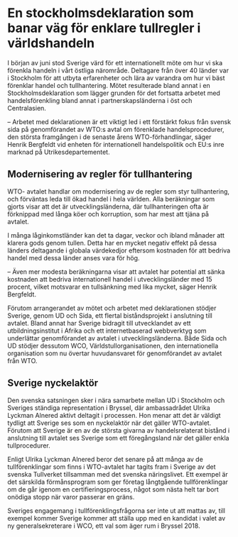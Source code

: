 # En stockholmsdeklaration som banar väg för enklare tullregler i världshandeln

I början av juni stod Sverige värd för ett internationellt möte om hur vi ska förenkla handeln i vårt östliga närområde. Deltagare från över 40 länder var i Stockholm för att utbyta erfarenheter och lära av varandra om hur vi bäst förenklar handel och tullhantering. Mötet resulterade bland annat i en Stockholmsdeklaration som lägger grunden för det fortsatta arbetet med handelsförenkling bland annat i partnerskapsländerna i öst och Centralasien.


– Arbetet med deklarationen är ett viktigt led i ett förstärkt fokus från svensk sida på genomförandet av WTO:s avtal om förenklade handelsprocedurer, den största framgången i de senaste årens WTO\-förhandlingar, säger Henrik Bergfeldt vid enheten för internationell handelspolitik och EU:s inre marknad på Utrikesdepartementet.

## Modernisering av regler för tullhantering

WTO\- avtalet handlar om modernisering av de regler som styr tullhantering, och förväntas leda till ökad handel i hela världen. Alla beräkningar som gjorts visar att det är utvecklingsländerna, där tullhanteringen ofta är förknippad med långa köer och korruption, som har mest att tjäna på avtalet.

I många låginkomstländer kan det ta dagar, veckor och ibland månader att klarera gods genom tullen. Detta har en mycket negativ effekt på dessa länders deltagande i globala värdekedjor eftersom kostnaden för att bedriva handel med dessa länder anses vara för hög.

– Även mer modesta beräkningarna visar att avtalet har potential att sänka kostnaden att bedriva internationell handel i utvecklingsländer med 15 procent, vilket motsvarar en tullsänkning med lika mycket, säger Henrik Bergfeldt.

Förutom arrangerandet av mötet och arbetet med deklarationen stödjer Sverige, genom UD och Sida, ett flertal biståndsprojekt i anslutning till avtalet. Bland annat har Sverige bidragit till utvecklandet av ett utbildningsinstitut i Afrika och ett internetbaserad webbverktyg som underlättar genomförandet av avtalet i utvecklingsländerna. Både Sida och UD stödjer dessutom WCO, Världstullorganisationen, den internationella organisation som nu övertar huvudansvaret för genomförandet av avtalet från WTO.

## Sverige nyckelaktör

Den svenska satsningen sker i nära samarbete mellan UD i Stockholm och Sveriges ständiga representation i Bryssel, där ambassadrådet Ulrika Lyckman Alnered aktivt deltagit i processen. Hon menar att det är väldigt tydligt att Sverige ses som en nyckelaktör när det gäller WTO\-avtalet. Förutom att Sverige är en av de största givarna av handelsrelaterat bistånd i anslutning till avtalet ses Sverige som ett föregångsland när det gäller enkla tullprocedurer.

Enligt Ulrika Lyckman Alnered beror det senare på att många av de tullförenklingar som finns i WTO\-avtalet har tagits fram i Sverige av det svenska Tullverket tillsamman med det svenska näringslivet. Ett exempel är det särskilda förmånsprogram som ger företag långtgående tullförenklingar om de går igenom en certifieringsprocess, något som nästa helt tar bort onödiga stopp när varor passerar en gräns.

Sveriges engagemang i tullförenklingsfrågorna ser inte ut att mattas av, till exempel kommer Sverige kommer att ställa upp med en kandidat i valet av ny generalsekreterare i WCO, ett val som äger rum i Bryssel 2018\.
